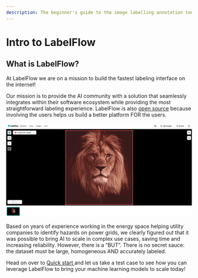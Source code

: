 ```yaml
---
description: The beginner's guide to the image labelling annotation tool LabelFlow
---
```


# Intro to LabelFlow

## What is LabelFlow?

At LabelFlow we are on a mission to build the fastest labeling interface on the internet!

Our mission is to provide the AI community with a solution that seamlessly integrates within their software ecosystem while providing the most straightforward labeling experience.  LabelFlow is also [open source](https://github.com/Labelflow/labelflow) because involving the users helps us build a better platform FOR the users. 

![](.gitbook/assets/king_of_the_jungle.png)

Based on years of experience working in the energy space helping utility companies to identify hazards on power grids, we clearly figured out that it was possible to bring AI to scale in complex use cases, saving time and increasing reliability. However, there is a “BUT”. There is no secret sauce: the dataset must be large, homogeneous AND accurately labeled.

Head on over to [Quick start ](https://app.gitbook.com/@labelflow/s/labelflow/labeling-interface/quick-start)and let us take a test case to see how you can leverage LabelFlow to bring your machine learning models to scale today!

